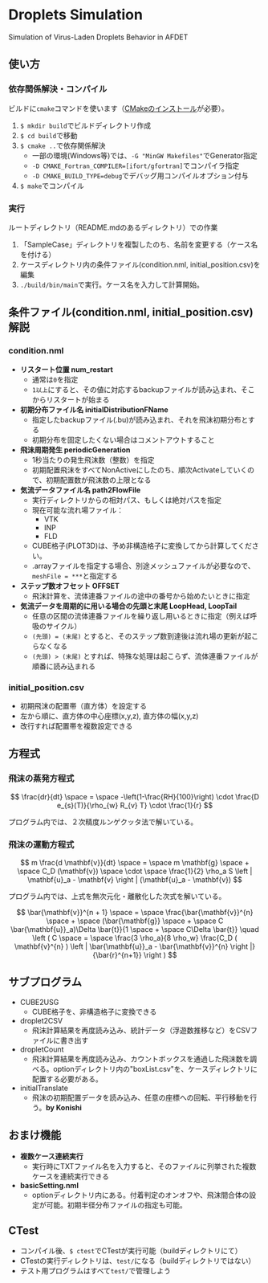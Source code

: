 # Droplets Simulation
Simulation of Virus-Laden Droplets Behavior in AFDET

## 使い方
  
  ### 依存関係解決・コンパイル
  ビルドに`cmake`コマンドを使います（[CMakeのインストール](https://qiita.com/ijknabla/items/05270ae5e597705d0dae#cmake-%E3%81%AE%E3%82%A4%E3%83%B3%E3%82%B9%E3%83%88%E3%83%BC%E3%83%AB)が必要）。
  1. `$ mkdir build`でビルドディレクトリ作成
  1. `$ cd build`で移動
  1. `$ cmake ..`で依存関係解決
      - 一部の環境(Windows等)では、`-G "MinGW Makefiles"`でGenerator指定
      - `-D CMAKE_Fortran_COMPILER=[ifort/gfortran]`でコンパイラ指定
      - `-D CMAKE_BUILD_TYPE=debug`でデバッグ用コンパイルオプション付与
  1. `$ make`でコンパイル
  
  ### 実行
  ルートディレクトリ（README.mdのあるディレクトリ）での作業
  1. 「SampleCase」ディレクトリを複製したのち、名前を変更する（ケース名を付ける）
  1. ケースディレクトリ内の条件ファイル(condition.nml, initial_position.csv)を編集 
  1. `./build/bin/main`で実行。ケース名を入力して計算開始。


## 条件ファイル(condition.nml, initial_position.csv)解説
  ### condition.nml
  - **リスタート位置 num_restart**
    - 通常は`0`を指定
    - `1以上`にすると、その値に対応するbackupファイルが読み込まれ、そこからリスタートが始まる
  - **初期分布ファイル名 initialDistributionFName**
    - 指定したbackupファイル(.bu)が読み込まれ、それを飛沫初期分布とする
    - 初期分布を固定したくない場合はコメントアウトすること
  - **飛沫周期発生 periodicGeneration**
    - 1秒当たりの発生飛沫数（整数）を指定
    - 初期配置飛沫をすべてNonActiveにしたのち、順次Activateしていくので、初期配置数が飛沫数の上限となる
  - **気流データファイル名 path2FlowFile**
    - 実行ディレクトリからの相対パス、もしくは絶対パスを指定
    - 現在可能な流れ場ファイル：
      - VTK
      - INP
      - FLD
    - CUBE格子(PLOT3D)は、予め非構造格子に変換してから計算してください。
    - .arrayファイルを指定する場合、別途メッシュファイルが必要なので、`meshFile = ***`と指定する
  - **ステップ数オフセット OFFSET**
    - 飛沫計算を、流体連番ファイルの途中の番号から始めたいときに指定
  - **気流データを周期的に用いる場合の先頭と末尾 LoopHead, LoopTail**
    - 任意の区間の流体連番ファイルを繰り返し用いるときに指定（例えば呼吸のサイクル）
    - `(先頭) = (末尾)` とすると、そのステップ数到達後は流れ場の更新が起こらなくなる
    - `(先頭) > (末尾)` とすれば、特殊な処理は起こらず、流体連番ファイルが順番に読み込まれる
  ### initial_position.csv
  - 初期飛沫の配置帯（直方体）を設定する
  - 左から順に、直方体の中心座標(x,y,z), 直方体の幅(x,y,z)
  - 改行すれば配置帯を複数設定できる


## 方程式

  ### 飛沫の蒸発方程式

  $$ \frac{dr}{dt} \space = \space -\left(1-\frac{RH}{100}\right) \cdot \frac{D e_{s}(T)}{\rho_{w} R_{v} T} \cdot \frac{1}{r} $$
  
  プログラム内では、２次精度ルンゲクッタ法で解いている。
  
  ### 飛沫の運動方程式

$$ m \frac{d \mathbf{v}}{dt} \space = \space m \mathbf{g} \space + \space C_D (\mathbf{v}) \space \cdot \space \frac{1}{2} \rho_a S \left | \mathbf{u}_a - \mathbf{v} \right | (\mathbf{u}_a - \mathbf{v}) $$

  プログラム内では、上式を無次元化・離散化した次式を解いている。
    
$$ \bar{\mathbf{v}}^{n + 1} \space = \space \frac{\bar{\mathbf{v}}^{n} \space + \space (\bar{\mathbf{g}} \space + \space C \bar{\mathbf{u}}_a)\Delta \bar{t}}{1 \space + \space C\Delta \bar{t}} \quad \left ( C \space = \space \frac{3 \rho_a}{8 \rho_w} \frac{C_D ( \mathbf{v}^{n} ) \left | \bar{\mathbf{u}}_a - \bar{\mathbf{v}}^{n} \right |}{\bar{r}^{n+1}} \right ) $$

## サブプログラム
  - CUBE2USG
    - CUBE格子を、非構造格子に変換できる
  - droplet2CSV
    - 飛沫計算結果を再度読み込み、統計データ（浮遊数推移など）をCSVファイルに書き出す
  - dropletCount
    - 飛沫計算結果を再度読み込み、カウントボックスを通過した飛沫数を調べる。optionディレクトリ内の"boxList.csv"を、ケースディレクトリに配置する必要がある。
  - initialTranslate
    - 飛沫の初期配置データを読み込み、任意の座標への回転、平行移動を行う。**by Konishi**

## おまけ機能
  - **複数ケース連続実行**
    - 実行時にTXTファイル名を入力すると、そのファイルに列挙された複数ケースを連続実行できる
  - **basicSetting.nml**
    - optionディレクトリ内にある。付着判定のオンオフや、飛沫間合体の設定が可能。初期半径分布ファイルの指定も可能。
    
## CTest
  - コンパイル後、`$ ctest`でCTestが実行可能（buildディレクトリにて）
  - CTestの実行ディレクトリは、`test/`になる（buildディレクトリではない）
  - テスト用プログラムはすべて`test/`で管理しよう
